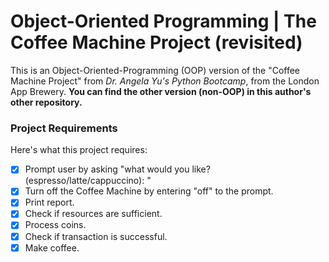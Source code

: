 # Object-Oriented Programming | The Coffee Machine Project (revisited)
This is an Object-Oriented-Programming (OOP) version of the "Coffee Machine Project" from _Dr. Angela Yu's Python Bootcamp_, from the London App Brewery. **You can find the other version (non-OOP) in this author's other repository.**

### Project Requirements
Here's what this project requires:
- [x] Prompt user by asking "what would you like? (espresso/latte/cappuccino): "
- [x] Turn off the Coffee Machine by entering "off" to the prompt.
- [x] Print report.
- [x] Check if resources are sufficient.
- [x] Process coins.
- [x] Check if transaction is successful.
- [x] Make coffee.